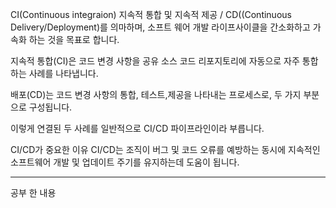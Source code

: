 CI(Continuous integraion) 지속적 통합 및 지속적 제공 / CD((Continuous Delivery/Deployment)를 의마하며,
소프트 웨어 개발 라이프사이클을 간소화하고 가속화 하는 것을 목표로 합니다.

지속적 통합(CI)은 코드 변경 사항을 공유 소스 코드 리포지토리에 자동으로
자주 통합하는 사례를 나타냅니다.

배포(CD)는 코드 변경 사항의 통합, 테스트,제공을 나타내는 프로세스로,
두 가지 부분으로 구성됩니다.

이렇게 연결된 두 사례를 일반적으로 CI/CD 파이프라인이라 부릅니다.

CI/CD가 중요한 이유
CI/CD는 조직이 버그 및 코드 오류를 예방하는 동시에 지속적인 소프트웨어 개발 및 업데이트
주기를 유지하는데 도움이 됩니다.

----
공부 한 내용

 